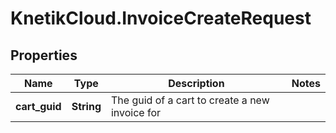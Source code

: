 # KnetikCloud.InvoiceCreateRequest

## Properties
Name | Type | Description | Notes
------------ | ------------- | ------------- | -------------
**cart_guid** | **String** | The guid of a cart to create a new invoice for | 


